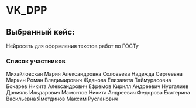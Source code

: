 # VK_DPP

## Выбранный кейс:
Нейросеть для оформления текстов работ по ГОСТу

### Список участников 
Михайловская Мария Александровна
Соловьева Надежда Сергеевна
Маркин Роман Владимирович
Жданова Елизавета Таймурасовна
Бокарев Никита Александрович
Ефремов Кирилл Андреевич
Нургалиев Данияль Ильдарович
Мамонтов Никита Андреевич
Федорова Екатерина Васильевна
Яметдинов Максим Русланович

